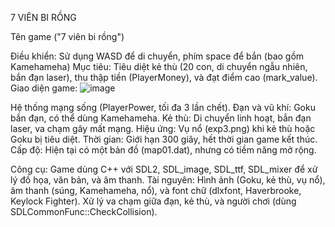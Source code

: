 7 VIÊN BI RỒNG

Tên game ("7 viên bi rồng")

Điều khiển: Sử dụng WASD để di chuyển, phím space để bắn (bao gồm Kamehameha)
Mục tiêu: Tiêu diệt kẻ thù (20 con, di chuyển ngẫu nhiên, bắn đạn laser), thu thập tiền (PlayerMoney), và đạt điểm cao (mark_value).
Giao diện game:
![image](https://github.com/user-attachments/assets/ea0d76ba-2176-4e6d-9af5-0c63f267df08)

Hệ thống mạng sống (PlayerPower, tối đa 3 lần chết).
Đạn và vũ khí: Goku bắn đạn, có thể dùng Kamehameha.
Kẻ thù: Di chuyển linh hoạt, bắn đạn laser, va chạm gây mất mạng.
Hiệu ứng: Vụ nổ (exp3.png) khi kẻ thù hoặc Goku bị tiêu diệt.
Thời gian: Giới hạn 300 giây, hết thời gian game kết thúc.
Cấp độ: Hiện tại có một bản đồ (map01.dat), nhưng có tiềm năng mở rộng.

Công cụ: Game dùng C++ với SDL2, SDL_image, SDL_ttf, SDL_mixer để xử lý đồ họa, văn bản, và âm thanh.
Tài nguyên: Hình ảnh (Goku, kẻ thù, vụ nổ), âm thanh (súng, Kamehameha, nổ), và font chữ (dlxfont, Haverbrooke, Keylock Fighter).
Xử lý va chạm giữa đạn, kẻ thù, và người chơi (dùng SDLCommonFunc::CheckCollision).

